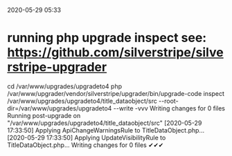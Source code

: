 2020-05-29 05:33

# running php upgrade inspect see: https://github.com/silverstripe/silverstripe-upgrader
cd /var/www/upgrades/upgradeto4
php /var/www/upgrader/vendor/silverstripe/upgrader/bin/upgrade-code inspect /var/www/upgrades/upgradeto4/title_dataobject/src  --root-dir=/var/www/upgrades/upgradeto4 --write -vvv
Writing changes for 0 files
Running post-upgrade on "/var/www/upgrades/upgradeto4/title_dataobject/src"
[2020-05-29 17:33:50] Applying ApiChangeWarningsRule to TitleDataObject.php...
[2020-05-29 17:33:50] Applying UpdateVisibilityRule to TitleDataObject.php...
Writing changes for 0 files
✔✔✔